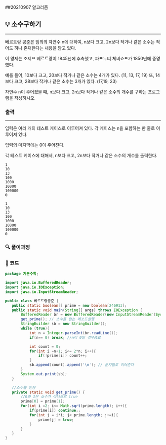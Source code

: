 ##20210907 알고리즘

## 💡 소수구하기
---
베르트랑 공준은 임의의 자연수 n에 대하여, n보다 크고, 2n보다 작거나 같은 소수는 적어도 하나 존재한다는 내용을 담고 있다.

이 명제는 조제프 베르트랑이 1845년에 추측했고, 파프누티 체비쇼프가 1850년에 증명했다.

예를 들어, 10보다 크고, 20보다 작거나 같은 소수는 4개가 있다. (11, 13, 17, 19) 또, 14보다 크고, 28보다 작거나 같은 소수는 3개가 있다. (17,19, 23)

자연수 n이 주어졌을 때, n보다 크고, 2n보다 작거나 같은 소수의 개수를 구하는 프로그램을 작성하시오. 




### 출력
---
입력은 여러 개의 테스트 케이스로 이루어져 있다. 각 케이스는 n을 포함하는 한 줄로 이루어져 있다.

입력의 마지막에는 0이 주어진다.

각 테스트 케이스에 대해서, n보다 크고, 2n보다 작거나 같은 소수의 개수를 출력한다.
```
1
10
13
100
1000
10000
100000
0
```
```
1
10
13
100
1000
10000
100000
0
```
### 🔍 풀이과정


 ###  👻 코드 

 ```java
package 기본수학;

import java.io.BufferedReader;
import java.io.IOException;
import java.io.InputStreamReader;

public class 베르트랑공준 {
    public static boolean[] prime = new boolean[246913];
    public static void main(String[] args) throws IOException {
        BufferedReader br = new BufferedReader(new InputStreamReader(System.in));
        get_prime(); // 소수를 얻는 메소드실행
        StringBuilder sb = new StringBuilder();
        while (true){
            int n = Integer.parseInt(br.readLine());
            if(n== 0) break; //n이 0일 경우종료

            int count = 0;
            for(int i =n+1; i<= 2*n; i++){
                if(!prime[i]) count++;
            }
            sb.append(count).append('\n'); // 문자열로 이어준다
        }
        System.out.print(sb);
    }

    //소수를 얻음
    private static void get_prime() {
        //0과 1은 소수가 아니므로 true
        prime[0] = prime[1];
        for(int i =2; i<= Math.sqrt(prime.length); i++){
            if(prime[i]) continue;;
            for(int j = i*i; j< prime.length; j+=i){
                prime[j] = true;
            }
        }
    }
}


```

 
